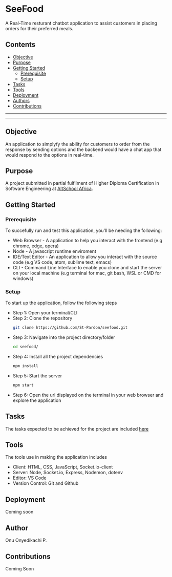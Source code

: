 # SeeFood

A Real-Time resturant chatbot application to assist customers in placing orders for their preferred meals.

## Contents
- [Objective](#objective)
- [Purpose](#purpose)
- [Getting Started](#getting-started)
    - [Prerequisite](#prerequisite)
    - [Setup](#setup)
- [Tasks](#tasks)
- [Tools](#tools)
- [Deployment](#deployment)
- [Authors](#author)
- [Contributions](#contributions)

___
___

## Objective
An application to simplyfy the ability for customers to order from the response by sending options and the backend would have a chat app that would respond to the options in real-time.

## Purpose
A project submitted in partial fulfilment of Higher Diploma Certification in Software Engineering at [AltSchool Africa](https://www.altschoolafrica.com/).

## Getting Started
### Prerequisite
To succefully run and test this application, you'll be needing the following:
- Web Browser - A application to help you interact with the frontend (e.g chrome, edge, opera)
- Node - A javascript runtime enviroment
- IDE/Text Editor - An application to allow you interact with the source code (e.g VS code, atom, sublime text, emacs)
- CLI - Command Line Interface to enable you clone and start the server on your local machine (e.g terminal for mac, git bash, WSL or CMD for windows)

### Setup
To start up the application, follow the following steps
- Step 1: Open your terminal/CLI
- Step 2: Clone the repository
    ```sh
    git clone https://github.com/St-Pardon/seefood.git
    ```
- Step 3: Navigate into the project directory/folder
    ```sh
    cd seefood/
    ```
- Step 4: Install all the project dependencies
    ```sh
    npm install
    ```
- Step 5: Start the server
    ```sh
    npm start
    ```
- Step 6: Open the url displayed on the terminal in your web browser and explore the application

## Tasks
The tasks expected to be achieved for the project are included [here](./Tasks.md)

## Tools
The tools use in making the application includes
- Client: HTML, CSS, JavaScript, Socket.io-client
- Server: Node, Socket.io, Express, Nodemon, dotenv
- Editor: VS Code
- Version Control: Git and Github

## Deployment
Coming soon 

## Author
Onu Onyedikachi P.

## Contributions
Coming Soon
